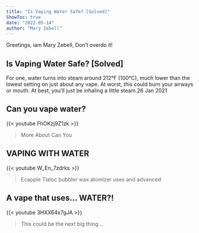 ```yaml
---
title: "Is Vaping Water Safe? [Solved]"
ShowToc: true 
date: "2022-05-14"
author: "Mary Zebell" 
---
```


Greetings, iam Mary Zebell, Don’t overdo it!
## Is Vaping Water Safe? [Solved]
For one, water turns into steam around 212°F (100°C), much lower than the lowest setting on just about any vape. At worst, this could burn your airways or mouth. At best, you'll just be inhaling a little steam.26 Jan 2021

## Can you vape water?
{{< youtube FhOKzj9Z1zk >}}
>More About Can You 

## VAPING WITH WATER
{{< youtube W_En_7zdrks >}}
>Ecapple Tlaloc bubbler wax atomizer uses and advanced 

## A vape that uses... WATER?!
{{< youtube 3HXX64x7gJA >}}
>This could be the next big thing...

